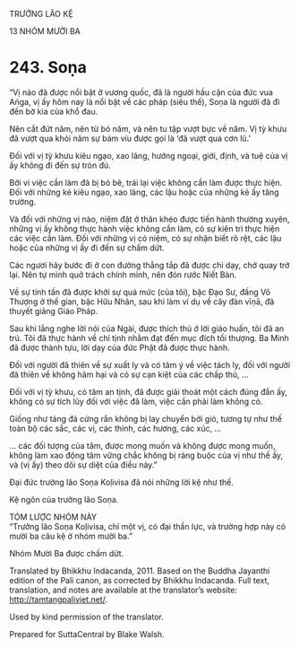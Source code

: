 TRƯỞNG LÃO KỆ

13 NHÓM MƯỜI BA

# 243\. Soṇa

“Vị nào đã được nổi bật ở vương quốc, đã là người hầu cận của đức vua Aṅga, vị ấy hôm nay là nổi bật về các pháp (siêu thế), Soṇa là người đã đi đến bờ kia của khổ đau.

Nên cắt đứt năm, nên từ bỏ năm, và nên tu tập vượt bực về năm. Vị tỳ khưu đã vượt qua khỏi năm sự bám víu được gọi là ‘đã vượt qua cơn lũ.’

Đối với vị tỳ khưu kiêu ngạo, xao lãng, hướng ngoại, giới, định, và tuệ của vị ấy không đi đến sự tròn đủ.

Bởi vì việc cần làm đã bị bỏ bê, trái lại việc không cần làm được thực hiện. Đối với những kẻ kiêu ngạo, xao lãng, các lậu hoặc của những kẻ ấy tăng trưởng.

Và đối với những vị nào, niệm đặt ở thân khéo được tiến hành thường xuyên, những vị ấy không thực hành việc không cần làm, có sự kiên trì thực hiện các việc cần làm. Đối với những vị có niệm, có sự nhận biết rõ rệt, các lậu hoặc của những vị ấy đi đến sự chấm dứt.

Các ngươi hãy bước đi ở con đường thẳng tắp đã được chỉ dạy, chớ quay trở lại. Nên tự mình quở trách chính mình, nên đón rước Niết Bàn.

Về sự tinh tấn đã được khởi sự quá mức (của tôi), bậc Đạo Sư, đấng Vô Thượng ở thế gian, bậc Hữu Nhãn, sau khi làm ví dụ về cây đàn vīṇā, đã thuyết giảng Giáo Pháp.

Sau khi lắng nghe lời nói của Ngài, được thích thú ở lời giáo huấn, tôi đã an trú. Tôi đã thực hành về chỉ tịnh nhằm đạt đến mục đích tối thượng. Ba Minh đã được thành tựu, lời dạy của đức Phật đã được thực hành.

Đối với người đã thiên về sự xuất ly và có tâm ý về việc tách ly, đối với người đã thiên về không hãm hại và có sự cạn kiệt của các chấp thủ, …

Đối với vị tỳ khưu, có tâm an tịnh, đã được giải thoát một cách đúng đắn ấy, không có sự tích lũy đối với việc đã làm, việc cần phải làm không có.

Giống như tảng đá cứng rắn không bị lay chuyển bởi gió, tương tự như thế toàn bộ các sắc, các vị, các thinh, các hương, các xúc, …

… các đối tượng của tâm, được mong muốn và không được mong muốn, không làm xao động tâm vững chắc không bị ràng buộc của vị như thế ấy, và (vị ấy) theo dõi sự diệt của điều này.”

Đại đức trưởng lão Soṇa Koḷivisa đã nói những lời kệ như thế.

Kệ ngôn của trưởng lão Soṇa.

TÓM LƯỢC NHÓM NÀY  
“Trưởng lão Soṇa Koḷivisa, chỉ một vị, có đại thần lực, và trường hợp này có mười ba câu kệ ở nhóm mười ba.”

Nhóm Mười Ba được chấm dứt.

Translated by Bhikkhu Indacanda, 2011. Based on the Buddha Jayanthi edition of the Pali canon, as corrected by Bhikkhu Indacanda. Full text, translation, and notes are available at the translator’s website: http://tamtangpaliviet.net/.

Used by kind permission of the translator.

Prepared for SuttaCentral by Blake Walsh.